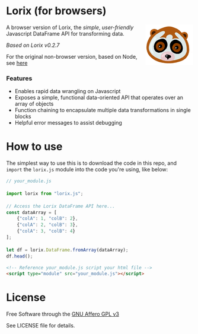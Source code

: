 # Lorix (for browsers)

<img align="right" src=docs/images/lorix.png height="110px">

A browser version of Lorix, the _simple_, _user-friendly_ Javascript DataFrame API for transforming data.

_Based on Lorix v0.2.7_

For the original non-browser version, based on Node, see [here](https://github.com/jmsmistral/lorix)


### Features

- Enables rapid data wrangling on Javascript
- Exposes a simple, functional data-oriented API that operates over an array of objects
- Function chaining to encapsulate multiple data transformations in single blocks
- Helpful error messages to assist debugging


# How to use

The simplest way to use this is to download the code in this repo, and `import` the `lorix.js` module into the code you're using, like below:

```javascript
// your_module.js

import lorix from "lorix.js";

// Access the Lorix DataFrame API here...
const dataArray = [
    {"colA": 1, "colB": 2},
    {"colA": 2, "colB": 3},
    {"colA": 3, "colB": 4}
];

let df = lorix.DataFrame.fromArray(dataArray);
df.head();
```

```html
<!-- Reference your_module.js script your html file -->
<script type="module" src="your_module.js"></script>
```

# License

Free Software through the [GNU Affero GPL v3](https://www.gnu.org/licenses/why-affero-gpl.en.html)

See LICENSE file for details.
